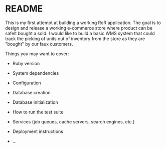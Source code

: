 # README

This is my first attempt at building a working RoR application. The goal is to design and release a working e-commerce store where product can be safelt bought a sold. I would like to build a basic WMS system that could track the picking of units out of inventory from the store as they are "bought" by our faux customers. 

Things you may want to cover:

* Ruby version

* System dependencies

* Configuration

* Database creation

* Database initialization

* How to run the test suite

* Services (job queues, cache servers, search engines, etc.)

* Deployment instructions

* ...
